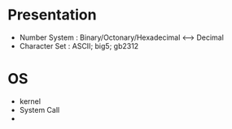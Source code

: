 # Presentation
* Number System : Binary/Octonary/Hexadecimal <--> Decimal
* Character Set : ASCII; big5; gb2312

# OS
* kernel
* System Call
* 
